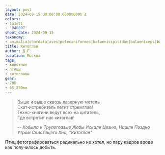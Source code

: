 ```yaml
---
layout: post
date: 2024-09-15 00:00:00.000000000 Z
colors:
- 1a1e21
- '040607'
shoot_date: 2024-09-15
taxonomy:
- animalia|chordata|aves|pelecaniformes|balaenicipitidae|balaeniceps|balaeniceps rex
title: Китоглав
author: Д.Г.
location: Москва
tags:
- животные
- птицы
- китоглавы
gear:
- 70D
- 55-250mm
---
```

> Выше и выше сквозь лазерную метель  
> Скат-истребитель летит стремглав!  
> Техно-княгини ведут всех на цитатель,  
> Где встретит нас китоглав!
>
> <cite>-- Кобыла и Трупоглазые Жабы Искали Цезию, Нашли Поздно Утром Свистящего Хна, "Китоглав"</cite>

Птиц фотографироваться радикально не хотел, но пару кадров вроде как получилось добыть.
